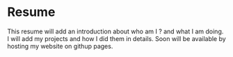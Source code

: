 # Resume
This resume will add an introduction about who am I ? and what I am doing.
I will add my projects and how I did them in details.
Soon will be available by hosting my website on githup pages.
